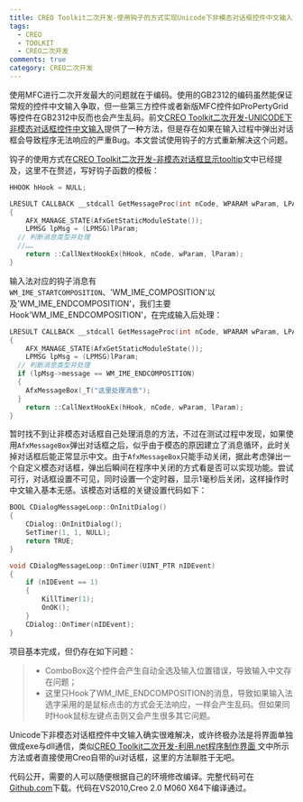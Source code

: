 ```yaml
---
title: CREO Toolkit二次开发-使用钩子的方式实现Unicode下非模态对话框控件中文输入
tags:
  - CREO
  - TOOLKIT
  - CREO二次开发
comments: true
category: CREO二次开发
---
```

使用MFC进行二次开发最大的问题就在于编码。使用的GB2312的编码虽然能保证常规的控件中文输入争取，但一些第三方控件或者新版MFC控件如ProPertyGrid等控件在GB2312中反而也会产生乱码。前文<a href="https://www.hudi.site/2019/10/05/CREO%20Toolkit%E4%BA%8C%E6%AC%A1%E5%BC%80%E5%8F%91-MFC%E5%AF%B9%E8%AF%9D%E6%A1%86%E7%95%8C%E9%9D%A2%E7%BE%8E%E5%8C%96%E4%BB%A5%E5%8F%8AUNICODE%E4%B8%8B%E6%8E%A7%E4%BB%B6%E4%B8%AD%E6%96%87%E8%BE%93%E5%85%A5/" target="_blank">CREO Toolkit二次开发-UNICODE下非模态对话框控件中文输入</a>提供了一种方法，但是存在如果在输入过程中弹出对话框会导致程序无法响应的严重Bug。本文尝试使用钩子的方式重新解决这个问题。

钩子的使用方式在<a href="https://www.hudi.site/2019/08/27/CREO%20Toolkit%E4%BA%8C%E6%AC%A1%E5%BC%80%E5%8F%91-%E9%9D%9E%E6%A8%A1%E6%80%81%E5%AF%B9%E8%AF%9D%E6%A1%86%E6%98%BE%E7%A4%BAtooltip/" target="_blank">CREO Toolkit二次开发-非模态对话框显示tooltip</a>文中已经提及，这里不在赘述，写好钩子函数的模板：

```c
HHOOK hHook = NULL;
```

```c
LRESULT CALLBACK __stdcall GetMessageProc(int nCode, WPARAM wParam, LPARAM lParam)
{
	AFX_MANAGE_STATE(AfxGetStaticModuleState());
	LPMSG lpMsg = (LPMSG)lParam;
  // 判断消息类型并处理
  //……
	return ::CallNextHookEx(hHook, nCode, wParam, lParam);
}
```

输入法对应的钩子消息有`WM_IME_STARTCOMPOSITION`、'WM_IME_COMPOSITION'以及'WM_IME_ENDCOMPOSITION'，我们主要Hook'WM_IME_ENDCOMPOSITION'，在完成输入后处理：

```c
LRESULT CALLBACK __stdcall GetMessageProc(int nCode, WPARAM wParam, LPARAM lParam)
{
	AFX_MANAGE_STATE(AfxGetStaticModuleState());
	LPMSG lpMsg = (LPMSG)lParam;
  // 判断消息类型并处理
  if (lpMsg->message == WM_IME_ENDCOMPOSITION)
  {
    AfxMessageBox(_T("这里处理消息");
  }
	return ::CallNextHookEx(hHook, nCode, wParam, lParam);
}
```

暂时找不到让非模态对话框自己处理消息的方法，不过在测试过程中发现，如果使用`AfxMessageBox`弹出对话框之后，似乎由于模态的原因建立了消息循环，此时关掉对话框后能正常显示中文。由于`AfxMessageBox`只能手动关闭，据此考虑弹出一个自定义模态对话框，弹出后瞬间在程序中关闭的方式看是否可以实现功能。尝试可行，对话框设置不可见，同时设置一个定时器，显示1毫秒后关闭，这样操作时中文输入基本无感。该模态对话框的关键设置代码如下：

```c
BOOL CDialogMessageLoop::OnInitDialog()
{
	CDialog::OnInitDialog();
	SetTimer(1, 1, NULL);
	return TRUE;
}

void CDialogMessageLoop::OnTimer(UINT_PTR nIDEvent)
{
	if (nIDEvent == 1)
	{
		KillTimer(1);
		OnOK();
	}
	CDialog::OnTimer(nIDEvent);
}
```

项目基本完成，但仍存在如下问题：

> * ComboBox这个控件会产生自动全选及输入位置错误，导致输入中文存在问题；  
> * 这里只Hook了WM_IME_ENDCOMPOSITION的消息，导致如果输入法选字采用的是鼠标点击的方式会无法响应，一样会产生乱码。但如果同时Hook鼠标左键点击则又会产生很多其它问题。

Unicode下非模态对话框控件中文输入确实很难解决，或许终极办法是将界面单独做成exe与dll通信，类似<a href="https://www.hudi.site/2019/12/20/CREO%20Toolkit%E4%BA%8C%E6%AC%A1%E5%BC%80%E5%8F%91-%E5%88%A9%E7%94%A8.net%E7%A8%8B%E5%BA%8F%E5%88%B6%E4%BD%9C%E7%95%8C%E9%9D%A2/" target="_blank">CREO Toolkit二次开发-利用.net程序制作界面
</a>文中所示方法或者直接使用Creo自带的ui对话框，这里的方法聊胜于无吧。

代码公开，需要的人可以随便根据自己的环境修改编译。完整代码可在<a href="https://github.com/slacker-HD/creo_toolkit" target="_blank">Github.com</a>下载。代码在VS2010,Creo 2.0 M060 X64下编译通过。


